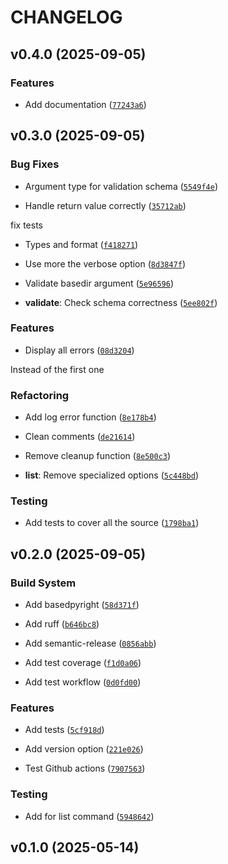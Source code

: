 # CHANGELOG


## v0.4.0 (2025-09-05)

### Features

- Add documentation
  ([`77243a6`](https://github.com/RomainGiraud/projects-organizer/commit/77243a6fbdcab784872ca09edd5e5815f2697aef))


## v0.3.0 (2025-09-05)

### Bug Fixes

- Argument type for validation schema
  ([`5549f4e`](https://github.com/RomainGiraud/projects-organizer/commit/5549f4e3eec13522ba8d3e9aa1caf0655a4ff2ef))

- Handle return value correctly
  ([`35712ab`](https://github.com/RomainGiraud/projects-organizer/commit/35712abfd7145727451693c8499cb94f79dc04b2))

fix tests

- Types and format
  ([`f418271`](https://github.com/RomainGiraud/projects-organizer/commit/f41827183d34a9228461996a0aebb9cc10661af1))

- Use more the verbose option
  ([`8d3847f`](https://github.com/RomainGiraud/projects-organizer/commit/8d3847f05aa937be9c6016baced016e2a408e6c2))

- Validate basedir argument
  ([`5e96596`](https://github.com/RomainGiraud/projects-organizer/commit/5e9659602fc6381683f0c871ed132af8ec5bde44))

- **validate**: Check schema correctness
  ([`5ee802f`](https://github.com/RomainGiraud/projects-organizer/commit/5ee802ffed938891fd0efee06ca0ddd8fa6d095d))

### Features

- Display all errors
  ([`08d3204`](https://github.com/RomainGiraud/projects-organizer/commit/08d3204f1d4bf6d4673e839fb7fc52561c6f756e))

Instead of the first one

### Refactoring

- Add log error function
  ([`8e178b4`](https://github.com/RomainGiraud/projects-organizer/commit/8e178b4dd302ff179ef8cab28ed12c7b9f3a739c))

- Clean comments
  ([`de21614`](https://github.com/RomainGiraud/projects-organizer/commit/de216143aabf60a4d29167ff20498d4770b3d706))

- Remove cleanup function
  ([`8e500c3`](https://github.com/RomainGiraud/projects-organizer/commit/8e500c3e2b1f6f84368721efbc7f504d15a58252))

- **list**: Remove specialized options
  ([`5c448bd`](https://github.com/RomainGiraud/projects-organizer/commit/5c448bd4399bba0917874fb22a2c46c7ba15d243))

### Testing

- Add tests to cover all the source
  ([`1798ba1`](https://github.com/RomainGiraud/projects-organizer/commit/1798ba1a8baad5bffbb9c23c789460dc982c2f5c))


## v0.2.0 (2025-09-05)

### Build System

- Add basedpyright
  ([`58d371f`](https://github.com/RomainGiraud/projects-organizer/commit/58d371f405003bef6f597361d3cb95a7761f5941))

- Add ruff
  ([`b646bc8`](https://github.com/RomainGiraud/projects-organizer/commit/b646bc8fad1bfb69c8b4081a485047b782e063c6))

- Add semantic-release
  ([`0856abb`](https://github.com/RomainGiraud/projects-organizer/commit/0856abbc6cfc018d85d5e903624e88935aac5151))

- Add test coverage
  ([`f1d0a06`](https://github.com/RomainGiraud/projects-organizer/commit/f1d0a064539f1cb810bffb115e03314a736842be))

- Add test workflow
  ([`0d0fd00`](https://github.com/RomainGiraud/projects-organizer/commit/0d0fd00c7c599024bb3d4af05cfb3db75c1fd1f4))

### Features

- Add tests
  ([`5cf918d`](https://github.com/RomainGiraud/projects-organizer/commit/5cf918dcf74567c3f80de614c60d6305be6f634b))

- Add version option
  ([`221e026`](https://github.com/RomainGiraud/projects-organizer/commit/221e026f90e539d7a87c147e95cc9ce0943ada53))

- Test Github actions
  ([`7907563`](https://github.com/RomainGiraud/projects-organizer/commit/790756375a9327ba3bbacf1da45bd6e8a7362870))

### Testing

- Add for list command
  ([`5948642`](https://github.com/RomainGiraud/projects-organizer/commit/5948642576698bcfbad180eec0eabea4a15e969a))


## v0.1.0 (2025-05-14)
